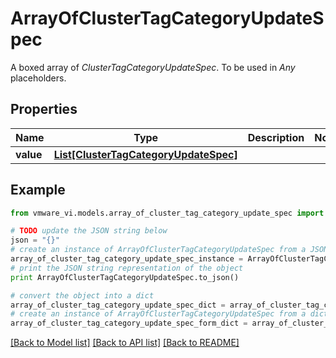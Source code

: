 # ArrayOfClusterTagCategoryUpdateSpec

A boxed array of *ClusterTagCategoryUpdateSpec*. To be used in *Any* placeholders. 

## Properties
Name | Type | Description | Notes
------------ | ------------- | ------------- | -------------
**value** | [**List[ClusterTagCategoryUpdateSpec]**](ClusterTagCategoryUpdateSpec.md) |  | 

## Example

```python
from vmware_vi.models.array_of_cluster_tag_category_update_spec import ArrayOfClusterTagCategoryUpdateSpec

# TODO update the JSON string below
json = "{}"
# create an instance of ArrayOfClusterTagCategoryUpdateSpec from a JSON string
array_of_cluster_tag_category_update_spec_instance = ArrayOfClusterTagCategoryUpdateSpec.from_json(json)
# print the JSON string representation of the object
print ArrayOfClusterTagCategoryUpdateSpec.to_json()

# convert the object into a dict
array_of_cluster_tag_category_update_spec_dict = array_of_cluster_tag_category_update_spec_instance.to_dict()
# create an instance of ArrayOfClusterTagCategoryUpdateSpec from a dict
array_of_cluster_tag_category_update_spec_form_dict = array_of_cluster_tag_category_update_spec.from_dict(array_of_cluster_tag_category_update_spec_dict)
```
[[Back to Model list]](../README.md#documentation-for-models) [[Back to API list]](../README.md#documentation-for-api-endpoints) [[Back to README]](../README.md)


